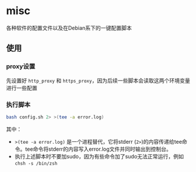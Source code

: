 # misc

各种软件的配置文件以及在Debian系下的一键配置脚本

## 使用

### proxy设置

先设置好 `http_proxy` 和 `https_proxy`，因为后续一些脚本会读取这两个环境变量进行一些配置

### 执行脚本

```sh
bash config.sh 2> >(tee -a error.log)
```

其中：

- `>(tee -a error.log)` 是一个进程替代，它将stderr (`2>`)的内容传递给tee命令。tee命令将stderr的内容写入error.log文件并同时输出到控制台。
- 执行上述脚本时不要加sudo，因为有些命令加了sudo无法正常运行，例如`chsh -s /bin/zsh`
